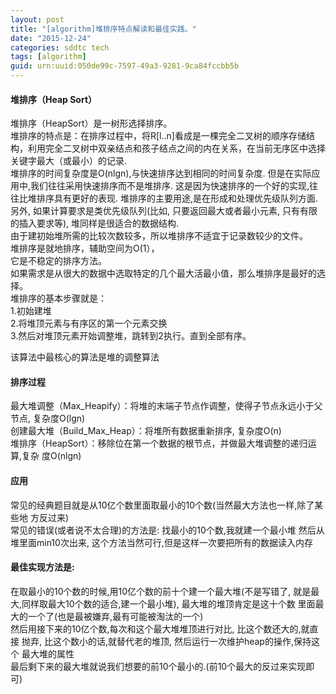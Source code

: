 ```yaml
---
layout: post
title: "[algorithm]堆排序特点解读和最佳实践。"
date: "2015-12-24"
categories: sddtc tech
tags: [algorithm]
guid: urn:uuid:050de99c-7597-49a3-9281-9ca84fccbb5b
---
```


#### 堆排序（Heap Sort）    
堆排序（HeapSort）是一树形选择排序。    
堆排序的特点是：在排序过程中，将R[l..n]看成是一棵完全二叉树的顺序存储结构，利用完全二叉树中双亲结点和孩子结点之间的内在关系，在当前无序区中选择关键字最大（或最小）的记录.  
堆排序的时间复杂度是O(nlgn),与快速排序达到相同的时间复杂度. 但是在实际应用中,我们往往采用快速排序而不是堆排序. 这是因为快速排序的一个好的实现,往往比堆排序具有更好的表现. 堆排序的主要用途,是在形成和处理优先级队列方面. 另外, 如果计算要求是类优先级队列(比如, 只要返回最大或者最小元素, 只有有限的插入要求等), 堆同样是很适合的数据结构.  
由于建初始堆所需的比较次数较多，所以堆排序不适宜于记录数较少的文件。  
堆排序是就地排序，辅助空间为O(1），  
它是不稳定的排序方法。  
如果需求是从很大的数据中选取特定的几个最大活最小值，那么堆排序是最好的选择。  
堆排序的基本步骤就是：  
1.初始建堆  
2.将堆顶元素与有序区的第一个元素交换  
3.然后对堆顶元素开始调整堆，跳转到2执行。直到全部有序。  

该算法中最核心的算法是堆的调整算法  

#### 排序过程  
最大堆调整（Max_Heapify）：将堆的末端子节点作调整，使得子节点永远小于父节点, 复杂度O(lgn)  
创建最大堆（Build_Max_Heap）：将堆所有数据重新排序, 复杂度O(n)  
堆排序（HeapSort）：移除位在第一个数据的根节点，并做最大堆调整的递归运算,复杂 度O(nlgn)  

#### 应用  
常见的经典题目就是从10亿个数里面取最小的10个数(当然最大方法也一样,除了某些地 方反过来)  
常见的错误(或者说不太合理)的方法是: 找最小的10个数,我就建一个最小堆 然后从堆里面min10次出来, 这个方法当然可行,但是这样一次要把所有的数据读入内存   

#### 最佳实现方法是:  
在取最小的10个数的时候,用10亿个数的前十个建一个最大堆(不是写错了, 就是最大,同样取最大10个数的适合,建一个最小堆), 最大堆的堆顶肯定是这十个数 里面最大的一个了(也是最被嫌弃,最有可能被淘汰的一个)  
然后用接下来的10亿个数,每次和这个最大堆堆顶进行对比, 比这个数还大的,就直接 抛弃, 比这个数小的话,就替代老的堆顶, 然后运行一次维护heap的操作,保持这个 最大堆的属性  
最后剩下来的最大堆就说我们想要的前10个最小的.(前10个最大的反过来实现即可)  
